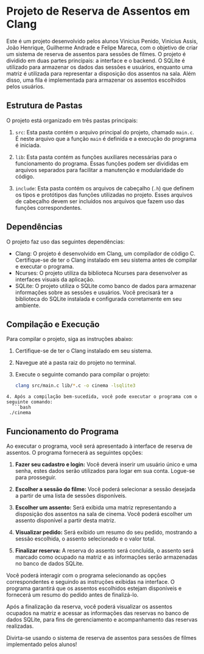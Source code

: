 # Projeto de Reserva de Assentos em Clang

Este é um projeto desenvolvido pelos alunos Vinicius Penido, Vinicius Assis, João Henrique, Guilherme Andrade e Felipe Mareca, com o objetivo de criar um sistema de reserva de assentos para sessões de filmes. 
O projeto é dividido em duas partes principais: a interface e o backend. O SQLite é utilizado para armazenar os dados das sessões e usuários, enquanto uma matriz é utilizada para representar a disposição dos assentos na sala. 
Além disso, uma fila é implementada para armazenar os assentos escolhidos pelos usuários.

## Estrutura de Pastas

O projeto está organizado em três pastas principais:

1. `src`: Esta pasta contém o arquivo principal do projeto, chamado `main.c`. É neste arquivo que a função `main` é definida e a execução do programa é iniciada.

2. `lib`: Esta pasta contém as funções auxiliares necessárias para o funcionamento do programa. Essas funções podem ser divididas em arquivos separados para facilitar a manutenção e modularidade do código.

3. `include`: Esta pasta contém os arquivos de cabeçalho (`.h`) que definem os tipos e protótipos das funções utilizadas no projeto. Esses arquivos de cabeçalho devem ser incluídos nos arquivos que fazem uso das funções correspondentes.

## Dependências

O projeto faz uso das seguintes dependências:

- Clang: O projeto é desenvolvido em Clang, um compilador de código C. Certifique-se de ter o Clang instalado em seu sistema antes de compilar e executar o programa.
- Ncurses: O projeto utiliza da biblioteca Ncurses para desenvolver as interfaces visuais da aplicação.
- SQLite: O projeto utiliza o SQLite como banco de dados para armazenar informações sobre as sessões e usuários. Você precisará ter a biblioteca do SQLite instalada e configurada corretamente em seu ambiente.

## Compilação e Execução

Para compilar o projeto, siga as instruções abaixo:

1. Certifique-se de ter o Clang instalado em seu sistema.

2. Navegue até a pasta raiz do projeto no terminal.

3. Execute o seguinte comando para compilar o projeto:

   ```bash
   clang src/main.c lib/*.c -o cinema -lsqlite3
  ```
4. Após a compilação bem-sucedida, você pode executar o programa com o seguinte comando:
    ```bash
   ./cinema
  ```
## Funcionamento do Programa

Ao executar o programa, você será apresentado à interface de reserva de assentos. O programa fornecerá as seguintes opções:

1. **Fazer seu cadastro e login:** Você deverá inserir um usuário único e uma senha, estes dados serão utilizados para logar em sua conta. Logue-se para prosseguir.

2. **Escolher a sessão do filme:** Você poderá selecionar a sessão desejada a partir de uma lista de sessões disponíveis.

3. **Escolher um assento:** Será exibida uma matriz representando a disposição dos assentos na sala de cinema. Você poderá escolher um assento disponível a partir desta matriz.

4. **Visualizar pedido:** Será exibido um resumo do seu pedido, mostrando a sessão escolhida, o assento selecionado e o valor total.

5. **Finalizar reserva:** A reserva do assento será concluída, o assento será marcado como ocupado na matriz e as informações serão armazenadas no banco de dados SQLite.

Você poderá interagir com o programa selecionando as opções correspondentes e seguindo as instruções exibidas na interface. O programa garantirá que os assentos escolhidos estejam disponíveis e fornecerá um resumo do pedido antes de finalizá-lo.

Após a finalização da reserva, você poderá visualizar os assentos ocupados na matriz e acessar as informações das reservas no banco de dados SQLite, para fins de gerenciamento e acompanhamento das reservas realizadas.

Divirta-se usando o sistema de reserva de assentos para sessões de filmes implementado pelos alunos!
